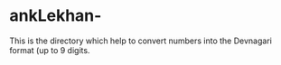 # ankLekhan-
This is the directory which help to convert numbers into the Devnagari format (up to 9 digits.
